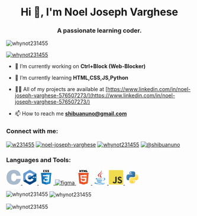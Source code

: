 <h1 align="center">Hi 👋, I'm Noel Joseph Varghese</h1>
<h3 align="center">A passionate learning coder.</h3>

<p align="left"> <img src="https://komarev.com/ghpvc/?username=whynot231455&label=Profile%20views&color=4c0be5&style=flat" alt="whynot231455" /> </p>

<p align="left"> <a href="https://github.com/ryo-ma/github-profile-trophy"><img src="https://github-profile-trophy.vercel.app/?username=whynot231455" alt="whynot231455" /></a> </p>

- 🔭 I’m currently working on **Ctrl+Block (Web-Blocker)**

- 🌱 I’m currently learning **HTML,CSS,JS,Python**

- 👨‍💻 All of my projects are available at [https://www.linkedin.com/in/noel-joseph-varghese-576507273/](https://www.linkedin.com/in/noel-joseph-varghese-576507273/)

- 📫 How to reach me **shibuanuno@gmail.com**

<h3 align="left">Connect with me:</h3>
<p align="left">
<a href="https://twitter.com/w231455" target="blank"><img align="center" src="https://raw.githubusercontent.com/rahuldkjain/github-profile-readme-generator/master/src/images/icons/Social/twitter.svg" alt="w231455" height="30" width="40" /></a>
<a href="https://linkedin.com/in/noel-joseph-varghese" target="blank"><img align="center" src="https://raw.githubusercontent.com/rahuldkjain/github-profile-readme-generator/master/src/images/icons/Social/linked-in-alt.svg" alt="noel-joseph-varghese" height="30" width="40" /></a>
<a href="https://www.codechef.com/users/whynot231455" target="blank"><img align="center" src="https://cdn.jsdelivr.net/npm/simple-icons@3.1.0/icons/codechef.svg" alt="whynot231455" height="30" width="40" /></a>
<a href="https://www.hackerrank.com/@shibuanuno" target="blank"><img align="center" src="https://raw.githubusercontent.com/rahuldkjain/github-profile-readme-generator/master/src/images/icons/Social/hackerrank.svg" alt="@shibuanuno" height="30" width="40" /></a>
</p>

<h3 align="left">Languages and Tools:</h3>
<p align="left"> <a href="https://www.cprogramming.com/" target="_blank" rel="noreferrer"> <img src="https://raw.githubusercontent.com/devicons/devicon/master/icons/c/c-original.svg" alt="c" width="40" height="40"/> </a> <a href="https://www.w3schools.com/cpp/" target="_blank" rel="noreferrer"> <img src="https://raw.githubusercontent.com/devicons/devicon/master/icons/cplusplus/cplusplus-original.svg" alt="cplusplus" width="40" height="40"/> </a> <a href="https://www.w3schools.com/css/" target="_blank" rel="noreferrer"> <img src="https://raw.githubusercontent.com/devicons/devicon/master/icons/css3/css3-original-wordmark.svg" alt="css3" width="40" height="40"/> </a> <a href="https://www.figma.com/" target="_blank" rel="noreferrer"> <img src="https://www.vectorlogo.zone/logos/figma/figma-icon.svg" alt="figma" width="40" height="40"/> </a> <a href="https://www.w3.org/html/" target="_blank" rel="noreferrer"> <img src="https://raw.githubusercontent.com/devicons/devicon/master/icons/html5/html5-original-wordmark.svg" alt="html5" width="40" height="40"/> </a> <a href="https://www.java.com" target="_blank" rel="noreferrer"> <img src="https://raw.githubusercontent.com/devicons/devicon/master/icons/java/java-original.svg" alt="java" width="40" height="40"/> </a> <a href="https://developer.mozilla.org/en-US/docs/Web/JavaScript" target="_blank" rel="noreferrer"> <img src="https://raw.githubusercontent.com/devicons/devicon/master/icons/javascript/javascript-original.svg" alt="javascript" width="40" height="40"/> </a> <a href="https://www.python.org" target="_blank" rel="noreferrer"> <img src="https://raw.githubusercontent.com/devicons/devicon/master/icons/python/python-original.svg" alt="python" width="40" height="40"/> </a> </p>

<p><img align="left" src="https://github-readme-stats.vercel.app/api/top-langs?username=whynot231455&show_icons=true&locale=en&layout=compact" alt="whynot231455" /></p>

<p>&nbsp;<img align="center" src="https://github-readme-stats.vercel.app/api?username=whynot231455&show_icons=true&theme=radical&locale=en" alt="whynot231455" /></p>

<p><img align="center" src="https://github-readme-streak-stats.herokuapp.com/?user=whynot231455&" alt="whynot231455" /></p>
